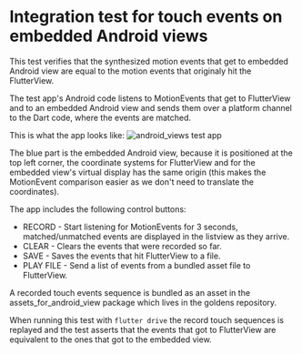 # Integration test for touch events on embedded Android views

This test verifies that the synthesized motion events that get to embedded
Android view are equal to the motion events that originaly hit the FlutterView.

The test app's Android code listens to MotionEvents that get to FlutterView and
to an embedded Android view and sends them over a platform channel to the Dart
code, where the events are matched.

This is what the app looks like:
![android_views test app](https://flutter.github.io/assets-for-api-docs/assets/readme-assets/android_views_test.png)

The blue part is the embedded Android view, because it is positioned at the top
left corner, the coordinate systems for FlutterView and for the embedded view's
virtual display has the same origin (this makes the MotionEvent comparison
easier as we don't need to translate the coordinates).

The app includes the following control buttons:
  * RECORD - Start listening for MotionEvents for 3 seconds, matched/unmatched events are
    displayed in the listview as they arrive.
  * CLEAR - Clears the events that were recorded so far.
  * SAVE - Saves the events that hit FlutterView to a file.
  * PLAY FILE - Send a list of events from a bundled asset file to FlutterView.

A recorded touch events sequence is bundled as an asset in the
assets_for_android_view package which lives in the goldens repository.

When running this test with `flutter drive` the record touch sequences is
replayed and the test asserts that the events that got to FlutterView are
equivalent to the ones that got to the embedded view.

